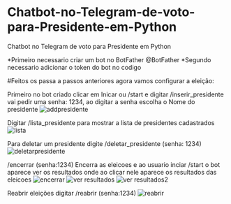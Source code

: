 # Chatbot-no-Telegram-de-voto-para-Presidente-em-Python
Chatbot no Telegram de voto para Presidente em Python

*Primeiro necessario criar um bot no BotFather @BotFather
*Segundo necessario adicionar o token do bot no codigo

#Feitos os passa a passos anteriores agora vamos configurar a eleição:

Primeiro no bot criado clicar em Inicar ou /start e digitar /inserir_presidente
vai pedir uma senha: 1234, ao digitar a senha escolha o Nome do presidente
![addpresidente](https://github.com/user-attachments/assets/9d8402e9-6da0-4206-bca3-c3d493d5ecb4)

Digitar /lista_presidente para mostrar a lista de presidentes cadastrados
![lista](https://github.com/user-attachments/assets/01b8e4be-4b7a-443a-8698-11935cfb365c)

Para deletar um presidente digite /deletar_presidente  (senha: 1234)
![deletarpresidente](https://github.com/user-attachments/assets/a24e09c0-7056-4581-9b5a-382ac6f8e155)

/encerrar  (senha:1234)
Encerra as eleicoes e ao usuario inciar /start o bot aparece ver os resultados onde ao clicar nele aparece os resultados das eleicoes
![encerrar](https://github.com/user-attachments/assets/5dfcd868-1b4b-4dca-9a43-76fd33887612)
![ver resultados](https://github.com/user-attachments/assets/02b240e0-b045-4c07-86e6-76b55787f6b0)
![ver resultados2](https://github.com/user-attachments/assets/46e08e72-299c-484a-b482-3a6c91c51530)

Reabrir eleições digitar /reabrir  (senha:1234)
![reabrir](https://github.com/user-attachments/assets/b923c036-737c-4991-b659-d2c75b67ea9c)

